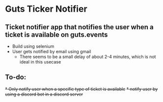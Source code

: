 # Guts Ticker Notifier 
## Ticket notifier app that notifies the user when a ticket is available on guts.events
* Build using selenium
* User gets notified by email using gmail
  - There seems to be a small delay of about 2-4 minutes, which is not ideal in this usecase

## To-do:
~~* Only notify user when a specific type of ticket is available~~
~~* notify user by using a discord bot in a discord server~~

